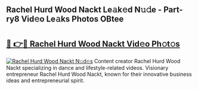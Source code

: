 ## Rachel Hurd Wood Nackt Le𝚊k𝚎d N𝚞𝚍e - Part-ry8 Vid𝚎o Le𝚊ks Photos OBtee

# <h2><a href="http://fb3k1q.evod.top/?m=Rachel+Hurd+Wood+Nackt">🔗 👉🔴 Rachel Hurd Wood Nackt Vid𝚎o Ph𝚘t𝚘s</a></h2>

[![Rachel Hurd Wood Nackt N𝚞d𝚎s](https://i.imgur.com/8V9OHl7.gif)](http://fb3k1q.evod.top/?m=Rachel+Hurd+Wood+Nackt)
Content creator Rachel Hurd Wood Nackt specializing in dance and lifestyle-related videos. Visionary entrepreneur Rachel Hurd Wood Nackt, known for their innovative business ideas and entrepreneurial spirit. 
